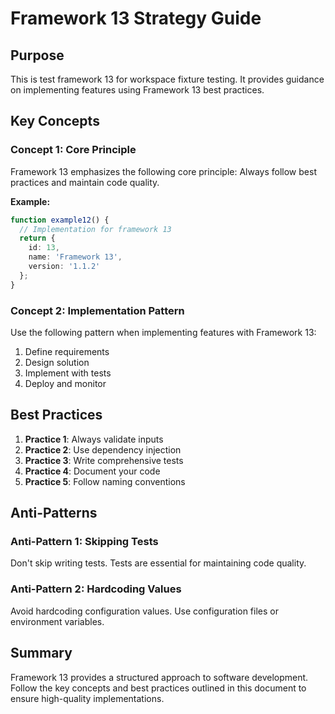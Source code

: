 # Framework 13 Strategy Guide

## Purpose

This is test framework 13 for workspace fixture testing. It provides guidance on implementing features using Framework 13 best practices.



## Key Concepts

### Concept 1: Core Principle

Framework 13 emphasizes the following core principle: Always follow best practices and maintain code quality.

**Example:**
```typescript
function example12() {
  // Implementation for framework 13
  return {
    id: 13,
    name: 'Framework 13',
    version: '1.1.2'
  };
}
```

### Concept 2: Implementation Pattern

Use the following pattern when implementing features with Framework 13:

1. Define requirements
2. Design solution
3. Implement with tests
4. Deploy and monitor

## Best Practices

1. **Practice 1**: Always validate inputs
2. **Practice 2**: Use dependency injection
3. **Practice 3**: Write comprehensive tests
4. **Practice 4**: Document your code
5. **Practice 5**: Follow naming conventions

## Anti-Patterns

### Anti-Pattern 1: Skipping Tests

Don't skip writing tests. Tests are essential for maintaining code quality.

### Anti-Pattern 2: Hardcoding Values

Avoid hardcoding configuration values. Use configuration files or environment variables.

## Summary

Framework 13 provides a structured approach to software development. Follow the key concepts and best practices outlined in this document to ensure high-quality implementations.


